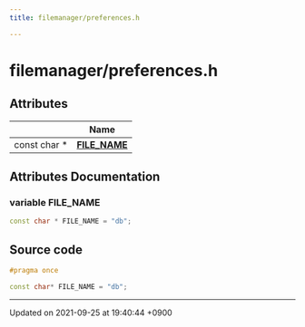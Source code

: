 ```yaml
---
title: filemanager/preferences.h

---
```


# filemanager/preferences.h



## Attributes

|                | Name           |
| -------------- | -------------- |
| const char * | **[FILE_NAME](Files/preferences_8h.md#variable-file-name)**  |



## Attributes Documentation

### variable FILE_NAME

```cpp
const char * FILE_NAME = "db";
```



## Source code

```cpp
#pragma once

const char* FILE_NAME = "db";
```


-------------------------------

Updated on 2021-09-25 at 19:40:44 +0900
